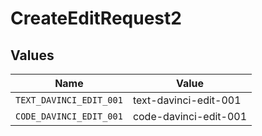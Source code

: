 # CreateEditRequest2


## Values

| Name                    | Value                   |
| ----------------------- | ----------------------- |
| `TEXT_DAVINCI_EDIT_001` | text-davinci-edit-001   |
| `CODE_DAVINCI_EDIT_001` | code-davinci-edit-001   |